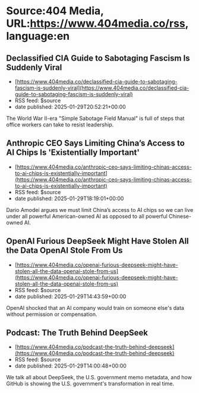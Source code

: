 # Source:404 Media, URL:https://www.404media.co/rss, language:en

## Declassified CIA Guide to Sabotaging Fascism Is Suddenly Viral
 - [https://www.404media.co/declassified-cia-guide-to-sabotaging-fascism-is-suddenly-viral](https://www.404media.co/declassified-cia-guide-to-sabotaging-fascism-is-suddenly-viral)
 - RSS feed: $source
 - date published: 2025-01-29T20:52:21+00:00

The World War II-era "Simple Sabotage Field Manual" is full of steps that office workers can take to resist leadership.

## Anthropic CEO Says Limiting China’s Access to AI Chips Is 'Existentially Important'
 - [https://www.404media.co/anthropic-ceo-says-limiting-chinas-access-to-ai-chips-is-existentially-important](https://www.404media.co/anthropic-ceo-says-limiting-chinas-access-to-ai-chips-is-existentially-important)
 - RSS feed: $source
 - date published: 2025-01-29T18:19:01+00:00

Dario Amodei argues we must limit China’s access to AI chips so we can live under all powerful American-owned AI as opposed to all powerful Chinese-owned AI.

## OpenAI Furious DeepSeek Might Have Stolen All the Data OpenAI Stole From Us
 - [https://www.404media.co/openai-furious-deepseek-might-have-stolen-all-the-data-openai-stole-from-us](https://www.404media.co/openai-furious-deepseek-might-have-stolen-all-the-data-openai-stole-from-us)
 - RSS feed: $source
 - date published: 2025-01-29T14:43:59+00:00

OpenAI shocked that an AI company would train on someone else's data without permission or compensation.

## Podcast: The Truth Behind DeepSeek
 - [https://www.404media.co/podcast-the-truth-behind-deepseek](https://www.404media.co/podcast-the-truth-behind-deepseek)
 - RSS feed: $source
 - date published: 2025-01-29T14:00:48+00:00

We talk all about DeepSeek, the U.S. government memo metadata, and how GitHub is showing the U.S. government's transformation in real time.

